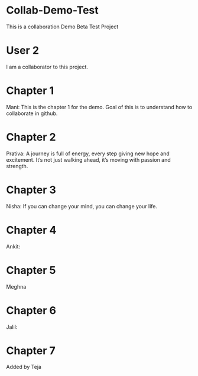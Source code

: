 # Collab-Demo-Test
This is a collaboration Demo Beta Test Project

# User 2
I am a collaborator to this project.

# Chapter 1
Mani: 
This is the chapter 1 for the demo. Goal of this is to understand how to collaborate in github.

# Chapter 2
Prativa: A journey is full of energy, every step giving new hope and excitement.
It’s not just walking ahead, it’s moving with passion and strength.

# Chapter 3
Nisha: If you can change your mind, you can change your life.

# Chapter 4
Ankit:

# Chapter 5
Meghna

# Chapter 6
Jalil:

# Chapter 7
Added by Teja






